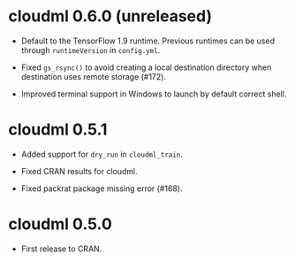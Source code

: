 # cloudml 0.6.0 (unreleased)

- Default to the TensorFlow 1.9 runtime. Previous runtimes can be used
  through `runtimeVersion` in `config.yml`.

- Fixed `gs_rsync()` to avoid creating a local destination directory when 
  destination uses remote storage (#172).

- Improved terminal support in Windows to launch by default correct shell.

# cloudml 0.5.1

- Added support for `dry_run` in `cloudml_train`.

- Fixed CRAN results for cloudml.

- Fixed packrat package missing error (#168).

# cloudml 0.5.0

- First release to CRAN.
